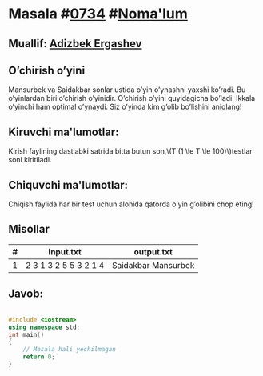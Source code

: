 
<h1>Masala #<a href="https://robocontest.uz/tasks/0734">0734</a> #<a href="https://robocontest.uz/tasks?category=1">Noma'lum</a></h1>
<h2> Muallif: <a href="https://robocontest.uz/profile/adizbek">Adizbek Ergashev</a></h2>
<h2>O’chirish o’yini</h2>
<p>Mansurbek va Saidakbar sonlar ustida o’yin o’ynashni yaxshi ko’radi. Bu o’yinlardan biri o’chirish o’yinidir. O’chirish o’yini quyidagicha bo’ladi.
Ikkala o’yinchi ham optimal o’ynaydi. Siz o’yinda kim g’olib bo’lishini aniqlang!</p>
<h2>Kiruvchi ma'lumotlar:</h2>
<p>Kirish faylining dastlabki satrida bitta butun son,\(T (1 \le T \le 100)\)testlar soni kiritiladi.</p>
<h2>Chiquvchi ma'lumotlar:</h2>
<p>Chiqish faylida har bir test uchun alohida qatorda o’yin g’olibini chop eting!</p>
<h2>Misollar</h2>
<table>
    <thead>
        <tr>
            <th>#</th>
            <th>input.txt</th>
            <th>output.txt</th>
        </tr>
    </thead>
    <tbody>
            <tr>
                <td>1</td>
                <td>2
3
1 3 2
5
5 3 2 1 4</td>
                <td>Saidakbar
Mansurbek</td>
            </tr>
    </tbody>
    </table>
    
<h2>Javob:</h2>

######
```cpp
#include <iostream>
using namespace std;
int main()
{
    // Masala hali yechilmagan
    return 0;
}
```
